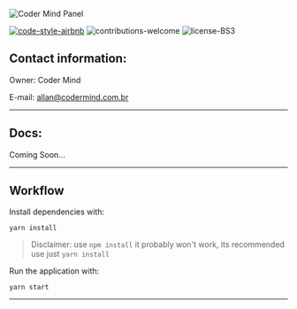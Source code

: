 ![Coder Mind Panel](https://i.imgur.com/Y84oYzJ.png)

[![code-style-airbnb](https://img.shields.io/badge/code--style-airbnb-green?style=plastic&logo=appveyor)](https://github.com/airbnb/javascript)
![contributions-welcome](https://img.shields.io/badge/contributions-welcome-brightgreen)
![license-BS3](https://img.shields.io/badge/license-BSD%203-green)

## Contact information:

Owner: Coder Mind

E-mail: allan@codermind.com.br
___

## Docs:

Coming Soon...

___

## Workflow

Install dependencies with:

`yarn install`

> Disclaimer: use `npm install` it probably won't work, its recommended use just `yarn install`

Run the application with: 

`yarn start`

___
